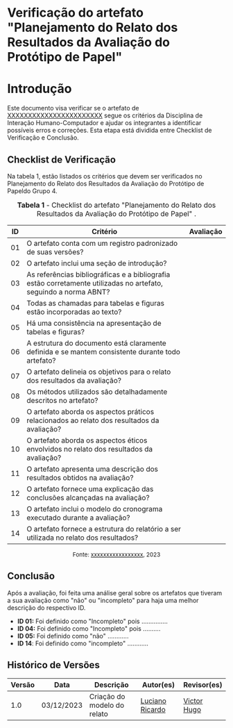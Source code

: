 # Verificação do artefato "Planejamento do Relato dos Resultados da Avaliação do Protótipo de Papel"

# Introdução

Este documento visa verificar se o artefato de [XXXXXXXXXXXXXXXXXXXXXXX](YYYYYYYYYYYYYYYYYYYYYYYyyy) segue os critérios da Disciplina de Interação Humano-Computador e ajudar os integrantes a identificar possíveis erros e correções. Esta etapa está dividida entre Checklist de Verificação e Conclusão.


## Checklist de Verificação

Na tabela 1, estão listados os critérios que devem ser verificados no Planejamento do Relato dos Resultados da Avaliação do Protótipo de Papeldo Grupo 4.

<font size="3"><p style="text-align: center"><b>Tabela 1</b> - Checklist do artefato "Planejamento do Relato dos Resultados da Avaliação do Protótipo de Papel" . </p></font>

| ID  | Critério                                                                                                         | Avaliação |
| --- | ---------------------------------------------------------------------------------------------------------------- | --------- |
| 01  | O artefato conta com um registro padronizado de suas versões?                                                    |           |
| 02  | O artefato inclui uma seção de introdução?                                                                       |           |
| 03  | As referências bibliográficas e a bibliografia estão corretamente utilizadas no artefato, seguindo a norma ABNT? |           |
| 04  | Todas as chamadas para tabelas e figuras estão incorporadas ao texto?                                            |           |
| 05  | Há uma consistência na apresentação de tabelas e figuras?                                                        |           |
| 06  | A estrutura do documento está claramente definida e se mantem consistente durante todo artefato?                 |           |
| 07  | O artefato delineia os objetivos para o relato dos resultados da avaliação?                                      |           |
| 08  | Os métodos utilizados são detalhadamente descritos no artefato?                                                  |           |
| 09  | O artefato aborda os aspectos práticos relacionados ao relato dos resultados da avaliação?                       |           |
| 10  | O artefato aborda os aspectos éticos envolvidos no relato dos resultados da avaliação?                           |           |
| 11  | O artefato apresenta uma descrição dos resultados obtidos na avaliação?                                          |           |
| 12  | O artefato fornece uma explicação das conclusões alcançadas na avaliação?                                        |           |
| 13  | O artefato inclui o modelo do cronograma executado durante a avaliação?                                          |           |
| 14  | O artefato fornece a estrutura do relatório a ser utilizada no relato dos resultados?                            |           |

<font size="2"><p style="text-align: center">Fonte: [xxxxxxxxxxxxxxxxx](https://github.com/xxxxxxxxxxxxxx), 2023</p></font>

## Conclusão

Após a avaliação, foi feita uma análise geral sobre os artefatos que tiveram a sua avaliação como "não" ou "incompleto" para haja uma melhor descrição do respectivo ID.

- **ID 01:** Foi definido como "Incompleto" pois ...............
- **ID 04:** Foi definido como "Incompleto" pois ..........
- **ID 05:** Foi definido como "não" ............
- **ID 14**: Foi definido como "incompleto" ............


## Histórico de Versões

| Versão | Data       | Descrição                   | Autor(es)                                       | Revisor(es)                                    |
| ------ | ---------- | --------------------------- | ----------------------------------------------- | ---------------------------------------------- |
| 1.0    | 03/12/2023 | Criação do modelo do relato | [Luciano Ricardo](https://github.com/l-ricardo) | [Victor Hugo](https://github.com/ViictorHugoo) |


